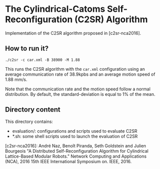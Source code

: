 The Cylindrical-Catoms Self-Reconfiguration (C2SR) Algorithm
==================

Implementation of the C2SR algorithm proposed in [c2sr-nca2016].

## How to run it?

```shell
./c2sr -c car.xml -B 38900 -M 1.88
```

This runs the C2SR algorithm with the `car.xml` configuration using an average communication rate of 38.9kpbs and an average motion speed of 1.88 mm/s.

Note that the communication rate and the motion speed follow a normal distribution. By default, the standard-deviation is equal to 1% of the mean. 

## Directory content

This directory contains:
- evaluation/: configurations and scripts used to evaluate C2SR
- *.sh: some shell scripts used to launch the evaluation of C2SR

[c2sr-nca2016]: André Naz, Benoît Piranda, Seth Goldstein and Julien Bourgeois "A Distributed Self-Reconfiguration Algorithm for Cylindrical Lattice-Based Modular Robots." Network Computing and Applications (NCA), 2016 15th IEEE International Symposium on. IEEE, 2016.
